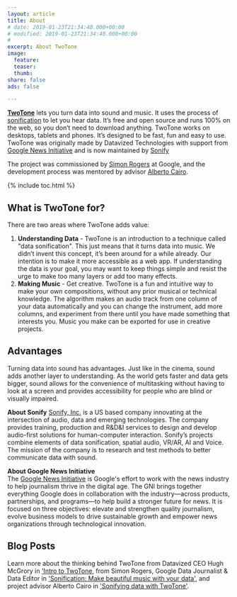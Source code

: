 ```yaml
---
layout: article
title: About
# date: 2019-01-23T21:34:40.000+00:00
# modified: 2019-01-23T21:34:40.000+00:00
#
excerpt: About TwoTone
image:
  feature: 
  teaser: 
  thumb: 
share: false
ads: false

---
```

[**TwoTone**](datavized.github.io/twotone/ "Launch web app") lets you turn data into sound and music. It uses the process of [sonification](https://en.wikipedia.org/wiki/Sonification "Sonification") to let you hear data. It’s free and open source and runs 100% on the web, so you don’t need to download anything. TwoTone works on desktops, tablets and phones. It’s designed to be fast, fun and easy to use. TwoTone was originally made by Datavized Technologies with support from [Google News Initiative](https://newsinitiative.withgoogle.com/ "Google News Initiative") and is now maintained by [Sonify](http://sonify.io/ "Sonify.io")

The project was commissioned by [Simon Rogers](https://simonrogers.net/) at Google, and the development process was mentored by advisor [Alberto Cairo](http://www.thefunctionalart.com/).

{% include toc.html %}

## What is TwoTone for?

There are two areas where TwoTone adds value:

1. **Understanding Data** - TwoTone is an introduction to a technique called "data sonification". This just means that it turns data into music. We didn’t invent this concept, it’s been around for a while already. Our intention is to make it more accessible as a web app. If understanding the data is your goal, you may want to keep things simple and resist the urge to make too many layers or add too many effects.
2. **Making Music** - Get creative. TwoTone is a fun and intuitive way to make your own compositions, without any prior musical or technical knowledge. The algorithm makes an audio track from one column of your data automatically and you can change the instrument, add more columns, and experiment from there until you have made something that interests you. Music you make can be exported for use in creative projects.

## Advantages

Turning data into sound has advantages. Just like in the cinema, sound adds another layer to understanding. As the world gets faster and data gets bigger, sound allows for the convenience of multitasking without having to look at a screen and provides accessibility for people who are blind or visually impaired.

**About Sonify**
[Sonify, Inc.](http://sonify.io/ "Sonify homepage") is a US based company innovating at the intersection of audio, data and emerging technologies. The company provides training, production and R&D&I services to design and develop audio-first solutions for human-computer interaction. Sonify’s projects combine elements of data sonification, spatial audio, VR/AR, AI and Voice. The mission of the company is to research and test methods to better communicate data with sound.

**About Google News Initiative**  
The [Google News Initiative](https://newsinitiative.withgoogle.com/ "Google News Initiative") is Google's effort to work with the news industry to help journalism thrive in the digital age. The GNI brings together everything Google does in collaboration with the industry—across products, partnerships, and programs—to help build a stronger future for news. It is focused on three objectives: elevate and strengthen quality journalism, evolve business models to drive sustainable growth and empower news organizations through technological innovation.

## Blog Posts

Learn more about the thinking behind TwoTone from Datavized CEO Hugh McGrory in ['Intro to TwoTone](https://medium.com/@mcgrory/an-intro-to-twotone-dd69305da9c3 "An Intro to TwoTone"), from Simon Rogers, Google Data Journalist & Data Editor in ['Sonification: Make beautiful music with your data'](https://medium.com/@smfrogers/sonification-make-beautiful-music-with-your-data-d8fd59b84f3f "Sonification: Make beautiful music with your data"), and project advisor Alberto Cairo in ['Sonifying data with TwoTone'](http://www.thefunctionalart.com/2019/03/sonifying-data-with-twotone.html "Sonifying data with TwoTone").